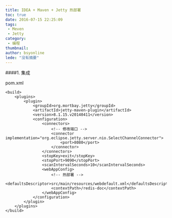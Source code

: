 ```yaml
---
title: IDEA + Maven + Jetty 热部署
toc: true
date: 2016-07-15 22:25:09
tags:
 - Meven
 - Jetty
category: 
 - 编程
thumbnail: 
author: bsyonline
lede: "没有摘要"
---
```


####1. 集成

pom.xml

	<build>
	    <plugins>
	        <plugin>
	            <groupId>org.mortbay.jetty</groupId>
	            <artifactId>jetty-maven-plugin</artifactId>
	            <version>8.1.15.v20140411</version>
	            <configuration>
	                <connectors>
	                    <!-- 修改端口 -->
	                    <connector implementation="org.eclipse.jetty.server.nio.SelectChannelConnector">
	                        <port>8080</port>
	                    </connector>
	                </connectors>
	                <stopKey>exit</stopKey>
	                <stopPort>9090</stopPort>
	                <scanIntervalSeconds>10</scanIntervalSeconds>
	                <webAppConfig>
	                    <!-- 热部署 -->
	                    <defaultsDescriptor>src/main/resources/webdefault.xml</defaultsDescriptor>
	                    <contextPath>/redis-doc</contextPath>
	                </webAppConfig>
	            </configuration>
	        </plugin>
	    </plugins>
	</build>
